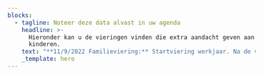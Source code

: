 ```yaml
---
blocks:
  - tagline: Noteer deze data alvast in uw agenda
    headline: >-
      Hieronder kan u de vieringen vinden die extra aandacht geven aan de
      kinderen. 
    text: "**11/9/2022 Familieviering:** Startviering werkjaar. Na de viering: Aperitiefconcert met orgel en dwarsfluit\n\n**2/10/2022: Franciscusfeest: **Feestelijke viering van onze parochie. De viering wordt opgeluisterd door het Franciscuskoor en ensemble. Aansluitend bieden we u graag een receptie aan in de parochiezaal. Tijdens deze viering gedenken we onze overleden pastoor: Marcel Doms\n\n**13/11/2022: Familieviering\_**met speciale aandacht voor onze vormelingen (Naamopgave)\n\n**24/12/2022 Kerstavond: **Kerstwake om 16 u; Familieviering voor groot en klein\n\n**8/1/2023: Driekoningenviering** met aansluitend een toast op het nieuwe jaar.\n\n**5/2/2023: Familieviering**\_met speciale aandacht voor de eerste communicanten (Naamopgave)\n\n**5/3/2023:** 2de\_zondag van de vasten: Familieviering met kruisoplegging voor onze vormelingen. Viering staat ook in het teken van Broederlijk Delen\n\n**8/4/2023 Paaswake** om 20 u: Familieviering met eerste communiecanten en vormelingen. Viering opgeluisterd door het Franciscuskoor en ensemble.\n\n**23/4/2023: Familieviering: **Brodenviering met speciale aandacht voor onze eerste communiecanten\n\n**14/5/2023: Vormselviering** in de Sint-Franciscusparochie in samenwerking met Sint-Antoniusparochie\n\n**18/5/2023 OHHemelvaart: **Eerste communieviering om 10 u opgeluisterd door het muziekensemble van onze parochie.\n\n**25/6/2023**: Slotviering werkjaar met aansluitend receptie. Viering opgeluisterd door muziekensemble van de parochie.\n\n**15/8/2023 OLV Hemelvaart:\_**Feestelijke viering om 10 u opgeluisterd door het Franciscuskoor\n"
    _template: hero
---
```


